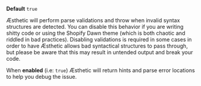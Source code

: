 **Default** `true`

Æsthetic will perform parse validations and throw when invalid syntax structures are detected. You can disable this behavior if you are writing shitty code or using the Shopify Dawn theme (which is both chaotic and riddled in bad practices). Disabling validations is required in some cases in order to have Æsthetic allows bad syntactical structures to pass through, but please be aware that this may result in untended output and break your code.

When **enabled** (i.e: `true`) Æsthetic will return hints and parse error locations to help you debug the issue.
